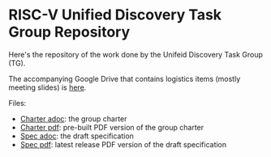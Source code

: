 # RISC-V Unified Discovery Task Group Repository

Here's the repository of the work done by the Unifeid Discovery Task Group (TG).

The accompanying Google Drive that contains logistics items (mostly meeting slides) is [here](https://drive.google.com/drive/u/0/folders/1rKZybyHcv_y1zrZDtPbUvGobbV5Hr79r).

Files: 

- [Charter adoc](https://github.com/riscv/configuration-structure/blob/master/charter.adoc): the group charter
- [Charter pdf](https://github.com/riscv/configuration-structure/blob/master/charter.pdf): pre-built PDF version of the group charter
- [Spec adoc](https://github.com/riscv/configuration-structure/blob/master/riscv-unified-discovery-draft.adoc): the draft specification
- [Spec pdf](https://github.com/riscv/configuration-structure/releases/download/v0.7-draft/riscv-unified-discovery-draft.pdf): latest release PDF version of the draft specification
